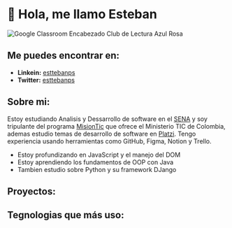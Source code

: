 # **👋 Hola, me llamo Esteban**

![Google Classroom Encabezado Club de Lectura Azul   Rosa ](https://user-images.githubusercontent.com/86686071/182452453-a8a0565e-cf06-4c8e-a0d1-de74801766c6.png)

## Me puedes encontrar en:
- **Linkein:** [esttebanps](http://www.linkedin.com/in/esttebanps "esttebanps") 
- **Twitter:** [esttebanps](https://twitter.com/esttebanps "esttebanps")

## Sobre mi:
Estoy estudiando Analisis y Dessarrollo de software en el [SENA](http://oferta.senasofiaplus.edu.co/sofia-oferta/ "SENA") y soy tripulante del programa [MisionTic](https://www.misiontic2022.gov.co/portal/ "MisionTic") que ofrece el Ministerio TIC de Colombia, ademas estudio temas de desarrollo de software en [Platzi](http://platzi.com "Platzi"). Tengo experiencia usando herramientas como GitHub, Figma, Notion y Trello.

- Estoy profundizando en JavaScript y el manejo del DOM
- Estoy aprendiendo los fundamentos de OOP con Java
- Tambien estudio sobre Python y su framework DJango

## Proyectos:


## Tegnologias que más uso:



<!---
esttebanps/esttebanps is a ✨ special ✨ repository because its `README.md` (this file) appears on your GitHub profile.
You can click the Preview link to take a look at your changes.
--->
